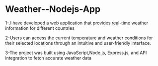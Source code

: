 # Weather--Nodejs-App

1-.I have developed a web application that provides real-time weather information for different countries

2-Users can access the current temperature and weather conditions for their selected locations through an intuitive and user-friendly
interface.

3-The project was built using JavaScript,Node.js, Express.js, and API integration to fetch accurate weather data
